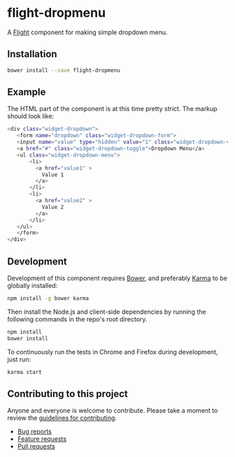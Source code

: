 # flight-dropmenu

A [Flight](https://github.com/flightjs/flight) component for making simple dropdown menu. 

## Installation

```bash
bower install --save flight-dropmenu
```

## Example

The HTML part of the component is at this time pretty strict. The markup should look like:
```bash
<div class="widget-dropdown">
   <form name="dropdown" class="widget-dropdown-form">
   <input name="value" type="hidden" value="1" class="widget-dropdown-value">
   <a href="#" class="widget-dropdown-toggle">Dropdown Menu</a>
   <ul class="widget-dropdown-menu">
       <li>
         <a href="value1" >
           Value 1
         </a>
       </li>
       <li>
         <a href="value2" >
           Value 2
         </a>
       </li>       
   </ul>
   </form>
</div>
```

## Development

Development of this component requires [Bower](http://bower.io), and preferably
[Karma](http://karma-runner.github.io) to be globally installed:

```bash
npm install -g bower karma
```

Then install the Node.js and client-side dependencies by running the following
commands in the repo's root directory.

```bash
npm install
bower install
```

To continuously run the tests in Chrome and Firefox during development, just run:

```bash
karma start
```

## Contributing to this project

Anyone and everyone is welcome to contribute. Please take a moment to
review the [guidelines for contributing](CONTRIBUTING.md).

* [Bug reports](CONTRIBUTING.md#bugs)
* [Feature requests](CONTRIBUTING.md#features)
* [Pull requests](CONTRIBUTING.md#pull-requests)
